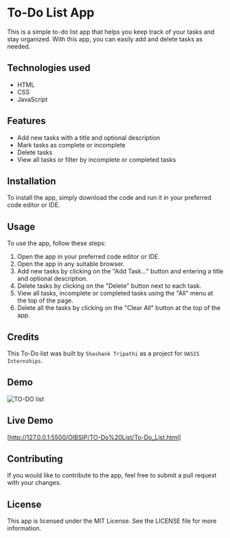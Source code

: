 # To-Do List App

This is a simple to-do list app that helps you keep track of your tasks and stay organized. With this app, you can easily add and delete tasks as needed.

## Technologies used
- HTML
- CSS
- JavaScript

## Features

- Add new tasks with a title and optional description
- Mark tasks as complete or incomplete
- Delete tasks
- View all tasks or filter by incomplete or completed tasks

## Installation

To install the app, simply download the code and run it in your preferred code editor or IDE.

## Usage

To use the app, follow these steps:

1. Open the app in your preferred code editor or IDE.
2. Open the app in any suitable browser.
3. Add new tasks by clicking on the "Add Task..." button and entering a title and optional description.
4. Delete tasks by clicking on the "Delete" button next to each task.
5. View all tasks, incomplete or completed tasks using the "All" menu at the top of the page.
6. Delete all the tasks by clicking on the "Clear All" button at the top of the app.

## Credits
This To-Do list was built by `Shashank Tripathi` as a project for `OASIS Internships`.

## Demo
![TO-DO list](https://github.com/Shashanktriathi1703/To_Do_OASIS_Level2_Task3/assets/105815482/58b70590-3cac-4f6c-8756-d3eddb7c212f)

## Live Demo
[http://127.0.0.1:5500/OIBSIP/TO-Do%20List/To-Do_List.html]


## Contributing

If you would like to contribute to the app, feel free to submit a pull request with your changes.

## License

This app is licensed under the MIT License. See the LICENSE file for more information.
